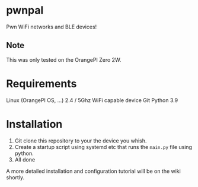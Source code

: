 # pwnpal
Pwn WiFi networks and BLE devices! 

## Note
This was only tested on the OrangePI Zero 2W.

# Requirements
Linux (OrangePI OS, ...)
2.4 / 5Ghz WiFi capable device
Git
Python 3.9



# Installation
1. Git clone this repository to your the device you whish.
2. Create a startup script using systemd etc that runs the ```main.py``` file using python.
4. All done

A more detailed installation and configuration tutorial will be on the wiki shortly.
